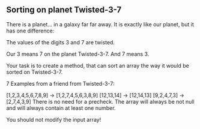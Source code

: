 ## Sorting on planet Twisted-3-7

There is a planet... in a galaxy far far away. It is exactly like our planet, but it has one difference:

The values of the digits 3 and 7 are twisted.

Our 3 means 7 on the planet Twisted-3-7. And 7 means 3.

Your task is to create a method, that can sort an array the way it would be sorted on Twisted-3-7.

7 Examples from a friend from Twisted-3-7:

[1,2,3,4,5,6,7,8,9] -> [1,2,7,4,5,6,3,8,9]
[12,13,14] -> [12,14,13]
[9,2,4,7,3] -> [2,7,4,3,9]
There is no need for a precheck. The array will always be not null and will always contain at least one number.

You should not modify the input array!